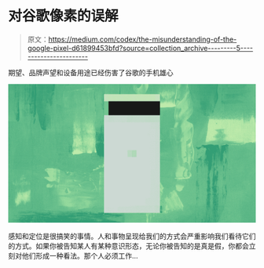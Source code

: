 # 对谷歌像素的误解

> 原文：<https://medium.com/codex/the-misunderstanding-of-the-google-pixel-d61899453bfd?source=collection_archive---------5----------------------->

期望、品牌声望和设备用途已经伤害了谷歌的手机雄心

![](img/42a520a5c54fc91f34ddfa099c8ee375.png)

感知和定位是很搞笑的事情。人和事物呈现给我们的方式会严重影响我们看待它们的方式。如果你被告知某人有某种意识形态，无论你被告知的是真是假，你都会立刻对他们形成一种看法。那个人必须工作…